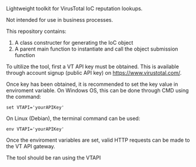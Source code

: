 Lightweight toolkit for VirusTotal IoC reputation lookups.

Not intended for use in business processes.

This repository contains:
1. A class constructer for generating the IoC object
2. A parent main function to instantiate and call the object submission function

To ultilize the tool, first a VT API key must be obtained.
This is available through account signup (public API key) on https://www.virustotal.com/.

Once key has been obtained, it is recommended to set the key value in enviroment variable.
On Windows OS, this can be done through CMD using the <set> command:

    set VTAPI='yourAPIKey'
    
On Linux (Debian), the terminal command <env> can be used:

    env VTAPI='yourAPIKey'
    
Once the enviroment variables are set, valid HTTP requests can be made to the VT API gateway.

The tool should be ran using the VTAPI
